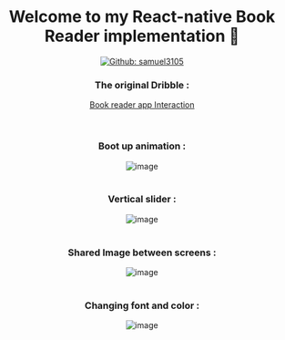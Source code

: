 <h1 align="center">Welcome to my React-native Book Reader implementation 👋</h1>

<p align="center">
  <a href="https://github.com/samuel3105" aria-label="Follow Samuel3105 on Github" target="_blank">
    <img alt="Github: samuel3105" src="https://img.shields.io/github/followers/samuel3105.svg?label=Follow&style=for-the-badge&logo=github&logoColor=FFFFFF&labelColor=24292e&logoWidth=20&color=lightgray" target="_blank" />
  </a>
</p>

<h3 align="center">The original Dribble :</h3>

<div align="center">

[Book reader app Interaction](https://dribbble.com/shots/10804760-Book-reader-app-Interaction/)

</div>

</br>

<h3 align="center">Boot up animation :</h3>

<div align="center">
    <img align="center" src="https://github.com/samuel3105/React-native-Book-reader/blob/master/example/start.gif?raw=true" alt="image" />
</div>

</br>

<h3 align="center">Vertical slider :</h3>

<div align="center">
    <img align="center" src="https://github.com/samuel3105/React-native-Book-reader/blob/master/example/list.gif?raw=true" alt="image" />
</div>

</br>

<h3 align="center">Shared Image between screens :</h3>

<div align="center">
    <img align="center" src="https://github.com/samuel3105/React-native-Book-reader/blob/master/example/sharedelment.gif?raw=true" alt="image" />
</div>

</br>

<h3 align="center">Changing font and color :</h3>

<div align="center">
    <img align="center" src="https://github.com/samuel3105/React-native-Book-reader/blob/master/example/colorfont.gif?raw=true" alt="image" />
</div>
